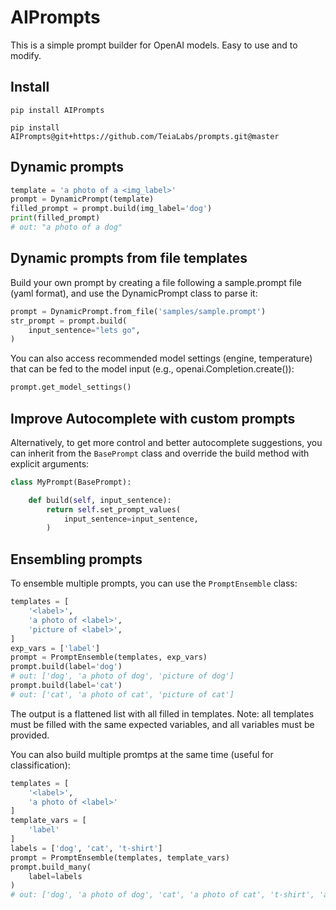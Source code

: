 # AIPrompts

This is a simple prompt builder for OpenAI models. Easy to use and to modify.

## Install

`pip install AIPrompts`

`pip install AIPrompts@git+https://github.com/TeiaLabs/prompts.git@master`

## Dynamic prompts

```python
template = 'a photo of a <img_label>'
prompt = DynamicPrompt(template)
filled_prompt = prompt.build(img_label='dog')
print(filled_prompt)
# out: "a photo of a dog"
```

## Dynamic prompts from file templates

Build your own prompt by creating a file following a sample.prompt file (yaml format), and use the DynamicPrompt class to parse it:

```python
prompt = DynamicPrompt.from_file('samples/sample.prompt')
str_prompt = prompt.build(
    input_sentence="lets go",
)
```

You can also access recommended model settings (engine, temperature) that can be fed to the model input (e.g., openai.Completion.create()):

```python
prompt.get_model_settings()
```

## Improve Autocomplete with custom prompts

Alternatively, to get more control and better autocomplete suggestions, you can inherit from the `BasePrompt` class and override the build method with explicit arguments:

```python
class MyPrompt(BasePrompt):

    def build(self, input_sentence):
        return self.set_prompt_values(
            input_sentence=input_sentence,
        )
```

## Ensembling prompts

To ensemble multiple prompts, you can use the `PromptEnsemble` class:

```python
templates = [
    '<label>', 
    'a photo of <label>', 
    'picture of <label>',
]
exp_vars = ['label']
prompt = PromptEnsemble(templates, exp_vars)
prompt.build(label='dog')
# out: ['dog', 'a photo of dog', 'picture of dog']
prompt.build(label='cat')
# out: ['cat', 'a photo of cat', 'picture of cat']
```

The output is a flattened list with all filled in templates.
Note: all templates must be filled with the same expected variables, and all variables must be provided.

You can also build multiple promtps at the same time (useful for classification):

```python
templates = [
    '<label>',
    'a photo of <label>'
]
template_vars = [
    'label'
]
labels = ['dog', 'cat', 't-shirt']
prompt = PromptEnsemble(templates, template_vars)
prompt.build_many(
    label=labels
)
# out: ['dog', 'a photo of dog', 'cat', 'a photo of cat', 't-shirt', 'a photo of t-shirt']
```
